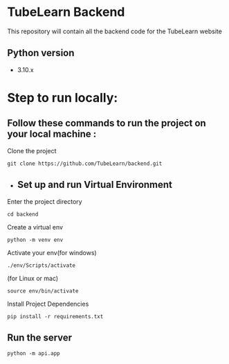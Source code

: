 # TubeLearn Backend
This repository will contain all the backend code for the TubeLearn website

## Python version
- 3.10.x

# Step to run locally:


## Follow these commands to run the project on your local machine :

Clone the project 
```
git clone https://github.com/TubeLearn/backend.git
```

- ## Set up and run Virtual Environment
Enter the project directory 

```
cd backend
```

Create a virtual env

```
python -m venv env 
```

Activate your env(for windows)

```
./env/Scripts/activate 	 
```
(for Linux or mac)

```
source env/bin/activate 
``` 

Install Project Dependencies

```
pip install -r requirements.txt
```


## Run the server

```
python -m api.app
```

